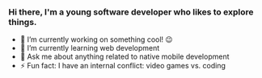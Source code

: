 ### Hi there, I'm a young software developer who likes to explore things. 

- 🔭 I’m currently working on something cool! 😉
- 🌱 I’m currently learning web development
- 💬 Ask me about anything related to native mobile development
- ⚡ Fun fact: I have an internal conflict: video games vs. coding
